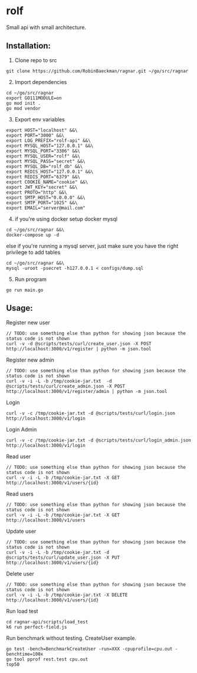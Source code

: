 # rolf 

Small api with small architecture.

## Installation:
1. Clone repo to src
```
git clone https://github.com/RobinBaeckman/ragnar.git ~/go/src/ragnar
```

2. Import dependencies 
```
cd ~/go/src/ragnar
export GO111MODULE=on
go mod init . 
go mod vendor
```

3. Export env variables
```
export HOST="localhost" &&\
export PORT="3000" &&\
export LOG_PREFIX="rolf-api" &&\
export MYSQL_HOST="127.0.0.1" &&\
export MYSQL_PORT="3306" &&\
export MYSQL_USER="rolf" &&\
export MYSQL_PASS="secret" &&\
export MYSQL_DB="rolf_db" &&\
export REDIS_HOST="127.0.0.1" &&\
export REDIS_PORT="6379" &&\
export COOKIE_NAME="cookie" &&\
export JWT_KEY="secret" &&\
export PROTO="http" &&\
export SMTP_HOST="0.0.0.0" &&\
export SMTP_PORT="1025" &&\
export EMAIL="server@mail.com"
```

4. if you're using docker setup docker mysql
```
cd ~/go/src/ragnar &&\
docker-compose up -d
``` 

else if you're running a mysql server, just make sure you have the right privilege to add tables
```
cd ~/go/src/ragnar &&\
mysql -uroot -psecret -h127.0.0.1 < configs/dump.sql

```

5. Run program
```
go run main.go
```

## Usage:

Register new user
```
// TODO: use something else than python for showing json because the status code is not shown
curl -v -d @scripts/tests/curl/create_user.json -X POST http://localhost:3000/v1/register | python -m json.tool
```

Register new admin 
```
// TODO: use something else than python for showing json because the status code is not shown
curl -v -i -L -b /tmp/cookie-jar.txt  -d @scripts/tests/curl/create_admin.json -X POST http://localhost:3000/v1/register/admin | python -m json.tool
```

Login
```
curl -v -c /tmp/cookie-jar.txt -d @scripts/tests/curl/login.json http://localhost:3000/v1/login
```

Login Admin
```
curl -v -c /tmp/cookie-jar.txt -d @scripts/tests/curl/login_admin.json http://localhost:3000/v1/login
```

Read user
```
// TODO: use something else than python for showing json because the status code is not shown
curl -v -i -L -b /tmp/cookie-jar.txt -X GET http://localhost:3000/v1/users/{id}

```

Read users
```
// TODO: use something else than python for showing json because the status code is not shown
curl -v -i -L -b /tmp/cookie-jar.txt -X GET http://localhost:3000/v1/users

```

Update user
```
// TODO: use something else than python for showing json because the status code is not shown
curl -v -i -L -b /tmp/cookie-jar.txt -d @scripts/tests/curl/update_user.json -X PUT http://localhost:3000/v1/users/{id}

```

Delete user
```
// TODO: use something else than python for showing json because the status code is not shown
curl -v -i -L -b /tmp/cookie-jar.txt -X DELETE http://localhost:3000/v1/users/{id}

```

Run load test
```
cd ragnar-api/scripts/load_test
k6 run perfect-field.js
```

Run benchmark without testing. CreateUser example.
```
go test -bench=BenchmarkCreateUser -run=XXX -cpuprofile=cpu.out -benchtime=100x
go tool pprof rest.test cpu.out
top50
```
